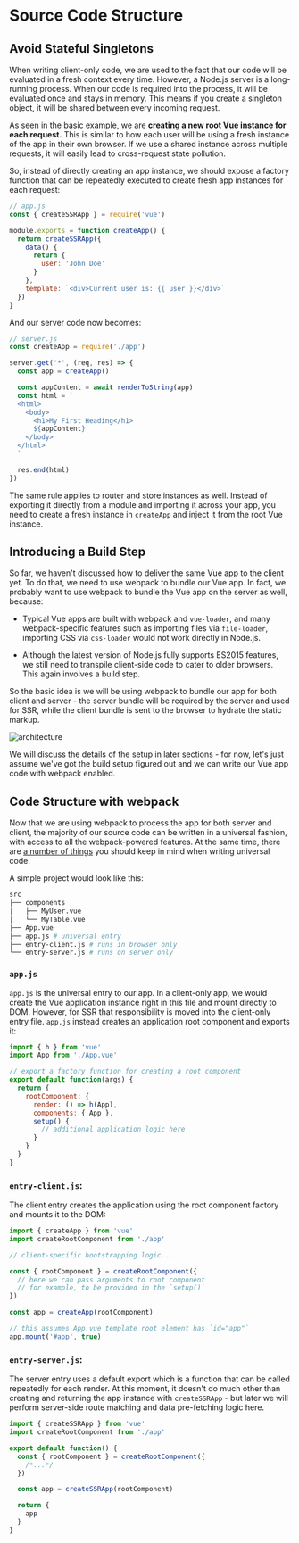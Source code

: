 # Source Code Structure

## Avoid Stateful Singletons

When writing client-only code, we are used to the fact that our code will be evaluated in a fresh context every time. However, a Node.js server is a long-running process. When our code is required into the process, it will be evaluated once and stays in memory. This means if you create a singleton object, it will be shared between every incoming request.

As seen in the basic example, we are **creating a new root Vue instance for each request.** This is similar to how each user will be using a fresh instance of the app in their own browser. If we use a shared instance across multiple requests, it will easily lead to cross-request state pollution.

So, instead of directly creating an app instance, we should expose a factory function that can be repeatedly executed to create fresh app instances for each request:

```js
// app.js
const { createSSRApp } = require('vue')

module.exports = function createApp() {
  return createSSRApp({
    data() {
      return {
        user: 'John Doe'
      }
    },
    template: `<div>Current user is: {{ user }}</div>`
  })
}
```

And our server code now becomes:

```js
// server.js
const createApp = require('./app')

server.get('*', (req, res) => {
  const app = createApp()

  const appContent = await renderToString(app)
  const html = `
  <html>
    <body>
      <h1>My First Heading</h1>
      ${appContent}
    </body>
  </html>
  `

  res.end(html)
})
```

The same rule applies to router and store instances as well. Instead of exporting it directly from a module and importing it across your app, you need to create a fresh instance in `createApp` and inject it from the root Vue instance.

## Introducing a Build Step

So far, we haven't discussed how to deliver the same Vue app to the client yet. To do that, we need to use webpack to bundle our Vue app. In fact, we probably want to use webpack to bundle the Vue app on the server as well, because:

- Typical Vue apps are built with webpack and `vue-loader`, and many webpack-specific features such as importing files via `file-loader`, importing CSS via `css-loader` would not work directly in Node.js.

- Although the latest version of Node.js fully supports ES2015 features, we still need to transpile client-side code to cater to older browsers. This again involves a build step.

So the basic idea is we will be using webpack to bundle our app for both client and server - the server bundle will be required by the server and used for SSR, while the client bundle is sent to the browser to hydrate the static markup.

![architecture](https://cloud.githubusercontent.com/assets/499550/17607895/786a415a-5fee-11e6-9c11-45a2cfdf085c.png)

We will discuss the details of the setup in later sections - for now, let's just assume we've got the build setup figured out and we can write our Vue app code with webpack enabled.

## Code Structure with webpack

Now that we are using webpack to process the app for both server and client, the majority of our source code can be written in a universal fashion, with access to all the webpack-powered features. At the same time, there are [a number of things](./universal.md) you should keep in mind when writing universal code.

A simple project would look like this:

```bash
src
├── components
│   ├── MyUser.vue
│   └── MyTable.vue
├── App.vue
├── app.js # universal entry
├── entry-client.js # runs in browser only
└── entry-server.js # runs on server only
```

### `app.js`

`app.js` is the universal entry to our app. In a client-only app, we would create the Vue application instance right in this file and mount directly to DOM. However, for SSR that responsibility is moved into the client-only entry file. `app.js` instead creates an application root component and exports it:

```js
import { h } from 'vue'
import App from './App.vue'

// export a factory function for creating a root component
export default function(args) {
  return {
    rootComponent: {
      render: () => h(App),
      components: { App },
      setup() {
        // additional application logic here
      }
    }
  }
}
```

### `entry-client.js`:

The client entry creates the application using the root component factory and mounts it to the DOM:

```js
import { createApp } from 'vue'
import createRootComponent from './app'

// client-specific bootstrapping logic...

const { rootComponent } = createRootComponent({
  // here we can pass arguments to root component
  // for example, to be provided in the `setup()`
})

const app = createApp(rootComponent)

// this assumes App.vue template root element has `id="app"`
app.mount('#app', true)
```

### `entry-server.js`:

The server entry uses a default export which is a function that can be called repeatedly for each render. At this moment, it doesn't do much other than creating and returning the app instance with `createSSRApp` - but later we will perform server-side route matching and data pre-fetching logic here.

```js
import { createSSRApp } from 'vue'
import createRootComponent from './app'

export default function() {
  const { rootComponent } = createRootComponent({
    /*...*/
  })

  const app = createSSRApp(rootComponent)

  return {
    app
  }
}
```
